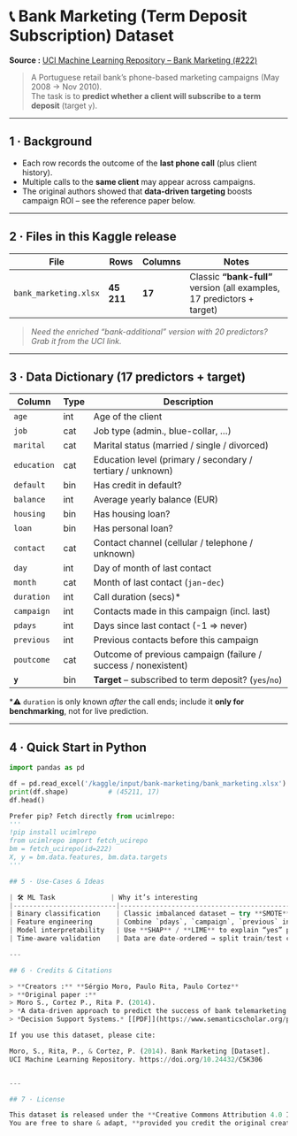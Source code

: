 # 📞 Bank Marketing (Term Deposit Subscription) Dataset  
**Source :** [UCI Machine Learning Repository – Bank Marketing (#222)](https://archive.ics.uci.edu/dataset/222/bank+marketing)  

> A Portuguese retail bank’s phone-based marketing campaigns (May 2008 → Nov 2010).  
> The task is to **predict whether a client will subscribe to a term deposit** (target `y`).

---

## 1 · Background  

- Each row records the outcome of the **last phone call** (plus client history).  
- Multiple calls to the **same client** may appear across campaigns.  
- The original authors showed that **data-driven targeting** boosts campaign ROI – see the reference paper below.

---

## 2 · Files in this Kaggle release  

| File | Rows | Columns | Notes |
|------|------|---------|-------|
| `bank_marketing.xlsx` | **45 211** | **17** | Classic **“bank-full”** version (all examples, 17 predictors + target) |

> *Need the enriched “bank-additional” version with 20 predictors? Grab it from the UCI link.*

---

## 3 · Data Dictionary (17 predictors + target)

| Column | Type | Description |
|--------|------|-------------|
| `age` | int | Age of the client |
| `job` | cat | Job type (admin., blue-collar, …) |
| `marital` | cat | Marital status (married / single / divorced) |
| `education` | cat | Education level (primary / secondary / tertiary / unknown) |
| `default` | bin | Has credit in default? |
| `balance` | int | Average yearly balance (EUR) |
| `housing` | bin | Has housing loan? |
| `loan` | bin | Has personal loan? |
| `contact` | cat | Contact channel (cellular / telephone / unknown) |
| `day` | int | Day of month of last contact |
| `month` | cat | Month of last contact (`jan`-`dec`) |
| `duration` | int | Call duration (secs)\* |
| `campaign` | int | Contacts made in this campaign (incl. last) |
| `pdays` | int | Days since last contact (-1 ⇒ never) |
| `previous` | int | Previous contacts before this campaign |
| `poutcome` | cat | Outcome of previous campaign (failure / success / nonexistent) |
| **`y`** | bin | **Target** – subscribed to term deposit? (`yes`/`no`) |

\*⚠️ `duration` is only known *after* the call ends; include it **only for benchmarking**, not for live prediction.

---

## 4 · Quick Start in Python  

```python
import pandas as pd

df = pd.read_excel('/kaggle/input/bank-marketing/bank_marketing.xlsx')
print(df.shape)          # (45211, 17)
df.head()

Prefer pip? Fetch directly from ucimlrepo:
'''
!pip install ucimlrepo
from ucimlrepo import fetch_ucirepo
bm = fetch_ucirepo(id=222)
X, y = bm.data.features, bm.data.targets
'''

## 5 · Use-Cases & Ideas  

| 🛠️ ML Task              | Why it’s interesting                                                                                           |
|--------------------------|----------------------------------------------------------------------------------------------------------------|
| Binary classification    | Classic imbalanced dataset – try **SMOTE**, cost-sensitive learning, threshold tuning                         |
| Feature engineering      | Combine `pdays`, `campaign`, `previous` into a **contact-intensity score**                                     |
| Model interpretability   | Use **SHAP** / **LIME** to explain “yes” predictions                                                           |
| Time-aware validation    | Data are date-ordered → split train/test chronologically to avoid leakage                                      |

---

## 6 · Credits & Citations  

> **Creators :** **Sérgio Moro, Paulo Rita, Paulo Cortez**  
> **Original paper :**  
> Moro S., Cortez P., Rita P. (2014).  
> *A data-driven approach to predict the success of bank telemarketing campaigns.*  
> *Decision Support Systems.* [[PDF]](https://www.semanticscholar.org/paper/cab86052882d126d43f72108c6cb41b295cc8a9e)

If you use this dataset, please cite:

Moro, S., Rita, P., & Cortez, P. (2014). Bank Marketing [Dataset].
UCI Machine Learning Repository. https://doi.org/10.24432/C5K306


---

## 7 · License  

This dataset is released under the **Creative Commons Attribution 4.0 International (CC BY 4.0)**.  
You are free to share & adapt, **provided you credit the original creators**.


